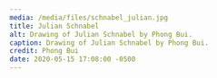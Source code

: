 ```yaml
---
media: /media/files/schnabel_julian.jpg
title: Julian Schnabel
alt: Drawing of Julian Schnabel by Phong Bui.
caption: Drawing of Julian Schnabel by Phong Bui.
credit: Phong Bui
date: 2020-05-15 17:08:00 -0500
---
```

